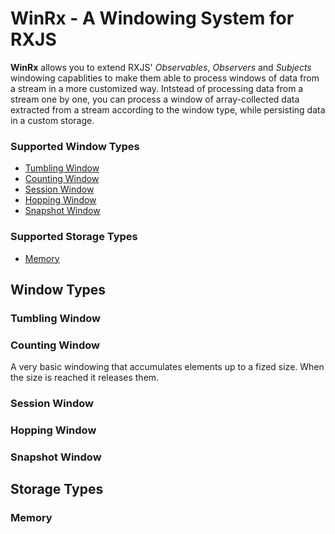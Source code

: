 # WinRx - A Windowing System for RXJS

**WinRx** allows you to extend RXJS' *Observables*, *Observers* and *Subjects* windowing capablities to make them able to process windows of data from a stream in a more customized way. Intstead of processing data from a stream one by one, you can process a window of array-collected data extracted from a stream according to the window type, while persisting data in a custom storage.
### Supported Window Types
- [Tumbling Window](#tumbling-window)
- [Counting Window](#counting-window)
- [Session Window](#session-window)
- [Hopping Window](#hopping-window)
- [Snapshot Window](#snapshot-window)

### Supported Storage Types
- [Memory](#memory)

## Window Types
### Tumbling Window

### Counting Window
A very basic windowing that accumulates elements up to a fized size. When the size is reached it releases them.

### Session Window

### Hopping Window

### Snapshot Window

## Storage Types

### Memory